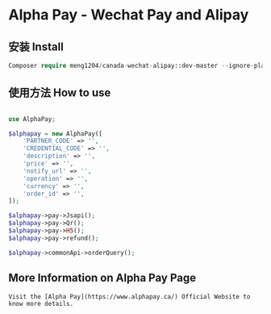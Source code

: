 # Alpha Pay - Wechat Pay and Alipay

## 安装 Install
```php
Composer require meng1204/canada-wechat-alipay::dev-master --ignore-platform-reqs
```

## 使用方法 How to use
```php

use AlphaPay;

$alphapay = new AlphaPay([
    'PARTNER_CODE' => '',
    'CREDENTIAL_CODE' => '',
    'description' => '',
    'price' => '',
    'notify_url' => '',
    'operation' => '',
    'currency' => '',
    'order_id' => '',
]);

$alphapay->pay->Jsapi();
$alphapay->pay->Qr();
$alphapay->pay->H5();
$alphapay->pay->refund();

$alphapay->commonApi->orderQuery();
```

## More Information on Alpha Pay Page
```
Visit the [Alpha Pay](https://www.alphapay.ca/) Official Website to know more details.
```
